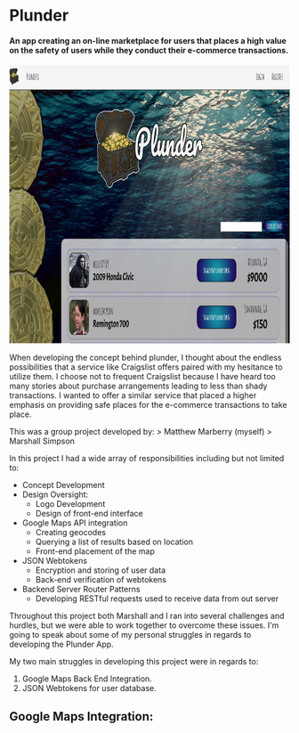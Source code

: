 #  Plunder 
#### An app creating an on-line marketplace for users that places a high value on the safety of users while they conduct their e-commerce transactions.

<div align="center">
<img src="markdownimages/PlunderMain.png" height="500px">
</div>

When developing the concept behind plunder, I thought about the endless possibilities that a service like Craigslist offers paired with my hesitance to utilize them.  I choose not to frequent Craigslist because I have heard too many stories about purchase arrangements leading to less than shady transactions.  I wanted to offer a similar service that placed a higher emphasis on providing safe places for the e-commerce transactions to take place.

This was a group project developed by:
    > Matthew Marberry (myself)
    > Marshall Simpson

In this project I had a wide array of responsibilities including but not limited to:
* Concept Development
* Design Oversight:
    * Logo Development
    * Design of front-end interface
* Google Maps API integration
    * Creating geocodes
    * Querying a list of results based on location
    * Front-end placement of the map
* JSON Webtokens
    * Encryption and storing of user data
    * Back-end verification of webtokens
* Backend Server Router Patterns
    * Developing RESTful requests used to receive data from out server

Throughout this project both Marshall and I ran into several challenges and hurdles, but we were able to work together to overcome these issues.  I'm going to speak about some of my personal struggles in regards to developing the Plunder App.

My two main struggles in developing this project were in regards to:
1. Google Maps Back End Integration.
2. JSON Webtokens for user database.

## Google Maps Integration:


